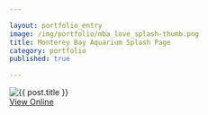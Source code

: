```yaml
---

layout: portfolio_entry  
image: /img/portfolio/mba_love_splash-thumb.png  
title: Monterey Bay Aquarium Splash Page  
category: portfolio  
published: true  

---
```


<img src="{{ post.image }}" alt="{{ post.title }}">

<div class="aside">
  <a class="button" href="http://codepen.io/joshfry/full/djGvk" target="_blank">View Online</a>
</div>
